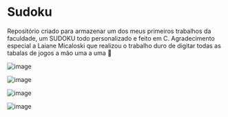 # Sudoku
Repositório criado para armazenar um dos meus primeiros trabalhos da faculdade, um SUDOKU todo personalizado e feito em C.
Agradecimento especial a Laiane Micaloski que realizou o trabalho duro de digitar todas as tabalas de jogos a mão uma a uma 🥹

![image](https://user-images.githubusercontent.com/78376569/232960365-a9f19225-7dd1-4e7f-9526-770b8bd5387d.png)

![image](https://user-images.githubusercontent.com/78376569/232960462-ad35fb11-8828-47c6-a515-deab85ff075a.png)

![image](https://user-images.githubusercontent.com/78376569/232960497-3d098b40-afda-49c0-a58e-9edfab0ae785.png)

![image](https://user-images.githubusercontent.com/78376569/232960580-6281f66c-73c0-42a0-bbf3-ad7f90521c71.png)
